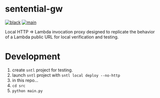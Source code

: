 # sentential-gw

[![black](https://github.com/bkeane/sentential-gw/actions/workflows/black.yml/badge.svg)](https://github.com/bkeane/sentential-gw/actions/workflows/black.yml)
[![main](https://github.com/bkeane/sentential-gw/actions/workflows/main.yml/badge.svg)](https://github.com/bkeane/sentential-gw/actions/workflows/main.yml)

Local HTTP => Lambda invocation proxy designed to replicate the behavior of a Lambda public URL for local verification and testing.

# Development
1. create `sntl` project for testing.
1. launch `sntl` project with `sntl local deploy --no-http`
1. in this repo...
1. `cd src`
1. `python main.py`